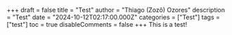 +++
draft = false
title = "Test"
author = "Thiago (Zozô) Ozores"
description = "Test"
date = "2024-10-12T02:17:00.000Z"
categories = ["Test"]
tags = ["test"]
toc = true
disableComments = false
+++
This is a test!
